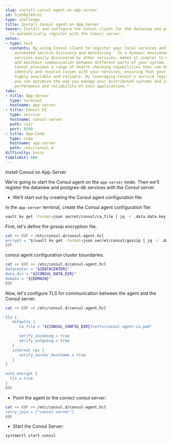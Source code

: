 ```yaml
---
slug: install-consul-agent-on-app-server
id: 5jeh0ylkhrnc
type: challenge
title: Install Consul agent on App-Server
teaser: Install and configure the Consul client for the dataview and postgres-db services.  These  services
  to automatically register with the Consul server.
notes:
- type: text
  contents: By using Consul client to register your local services and benefit from
    automated service discovery and monitoring.  In a dynamic envisonment, having
    services easily discovered by other services, makes it simpler to establish connections
    and maintain communication between different parts of your system. Additionally,
    Consul provides a range of health checking capabilities that can help you quickly
    identify and resolve issues with your services, ensuring that your system remains
    highly available and reliable. By leveraging Consul's service registration capabilities,
    you can optimize the way you manage your distributed systems and improve the overall
    performance and reliability of your applications."
tabs:
- title: App-Server
  type: terminal
  hostname: app-server
- title: Consul UI
  type: service
  hostname: consul-server
  path: /ui/
  port: 8500
- title: App-Code
  type: code
  hostname: app-server
  path: /etc/consul.d
difficulty: basic
timelimit: 600
---
```

Install Consul on App-Server

We're going to start the Consul agent on the `app-server` node.  Then we'll register the dataview and postgres-db services with the Consul server.

* We'll start out by creating the Consul agent configuration file:

In the `app-server` terminal, create the Consul agent configuration file:

```bash
vault kv get -format=json secret/consul/ca_file | jq -r .data.data.key > /etc/consul.d/certs/consul-agent-ca.pem
```

First, let's define the gossip encryption file.

```bash
cat << EOF > /etc/consul.d/consul-agent.hcl
encrypt = "$(vault kv get -format=json secret/consul/gossip | jq -r .data.data.key)"
EOF
```

consul agent configuration cluster boundaries.

```bash
cat << EOF >> /etc/consul.d/consul-agent.hcl
datacenter = "${DATACENTER}"
data_dir = "${CONSUL_DATA_DIR}"
domain = "${DOMAIN}"
EOF
```

Now, let's configure TLS for communication between the agent and the Consul server.

```bash
cat << EOF >> /etc/consul.d/consul-agent.hcl

tls {
   defaults {
      ca_file = "${CONSUL_CONFIG_DIR}/certs/consul-agent-ca.pem"

      verify_incoming = true
      verify_outgoing = true
   }
   internal_rpc {
      verify_server_hostname = true
   }
}

auto_encrypt {
  tls = true
}
EOF
```

* Point the agent to the correct consul server:

```bash
cat << EOF >> /etc/consul.d/consul-agent.hcl
retry_join = ["consul-server"]
EOF
```

* Start the Consul Server:

```bash
systemctl start consul
```
